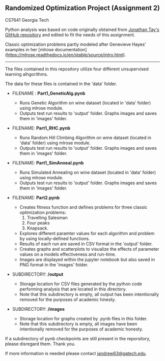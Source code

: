 
## Randomized Optimization Project (Assignment 2)
CS7641
Georgia Tech

Python analysis was based on code originally obtained from [Jonathan Tay's GitHub repository](https://github.com/JonathanTay/CS-7641-assignment-2) and edited to fit the needs of this assignment.

Classic optimization problems partly modeled after Genevieve Hayes' examples in her [mlrose documentation]
(https://mlrose.readthedocs.io/en/stable/source/intro.html). 
***

The files contained in this repository utilize four different unsupervised learning alhgorithms.

The data for these files is contained in the 'data' folder.

- FILENAME : **Part1_GeneticAlg.pynb**
  * Runs Genetic Algorithm on wine dataset (located in 'data' folder) using mlrose module. 
  * Outputs test run results to 'output' folder. Graphs images and saves them in 'images' folder.

- FILENAME: **Part1_RHC.pynb**
  * Runs Random Hill Climbing Algorithm on wine dataset (located in 'data' folder) using mlrose module. 
  * Outputs test run results to 'output' folder. Graphs images and saves them in 'images' folder.

- FILENAME: **Part1_SimAnneal.pynb**
  * Runs Simulated Annealing on wine dataset (located in 'data' folder) using mlrose module. 
  * Outputs test run results to 'output' folder. Graphs images and saves them in 'images' folder.

- FILENAME: **Part2.pynb**
  * Creates fitness function and defines problems for three classic optimization problems: 
    1. Travelling Salesman
    2. Four peaks
    3. Knapsack. 
  * Explores different paramter values for each algorithm and problem by using locally-defined functions. 
  * Results of each run are saved in CSV format in the 'output' folder.
  * Creates graphs and scatterplots to visualize the effects of parameter values on a models effectiveness and run-time.    
  * Images are displayed within the jupyter notebook but also saved in PNG format in the 'images' folder. 

- SUBDIRECTORY: **/output** 
  * Storage location for CSV files generated by the python code performing analysis that are located in this directory. 
  * Note that this subdirectory is empty, all output has been intentionally removed for the purposes of academic hinesty.

- SUBDIRECTORY: **/images**
  * Storage location for graphs created by .pynb files in this folder. 
  * Note that this subdirectory is empty, all images have been intentionally removed for the purposes of academic honesty.

If a subdirectory of pynb checkpoints are still present in the reporsitory, please disregard them. Thank you.

If more information is needed please contact jandrew63@gatech.edu.


